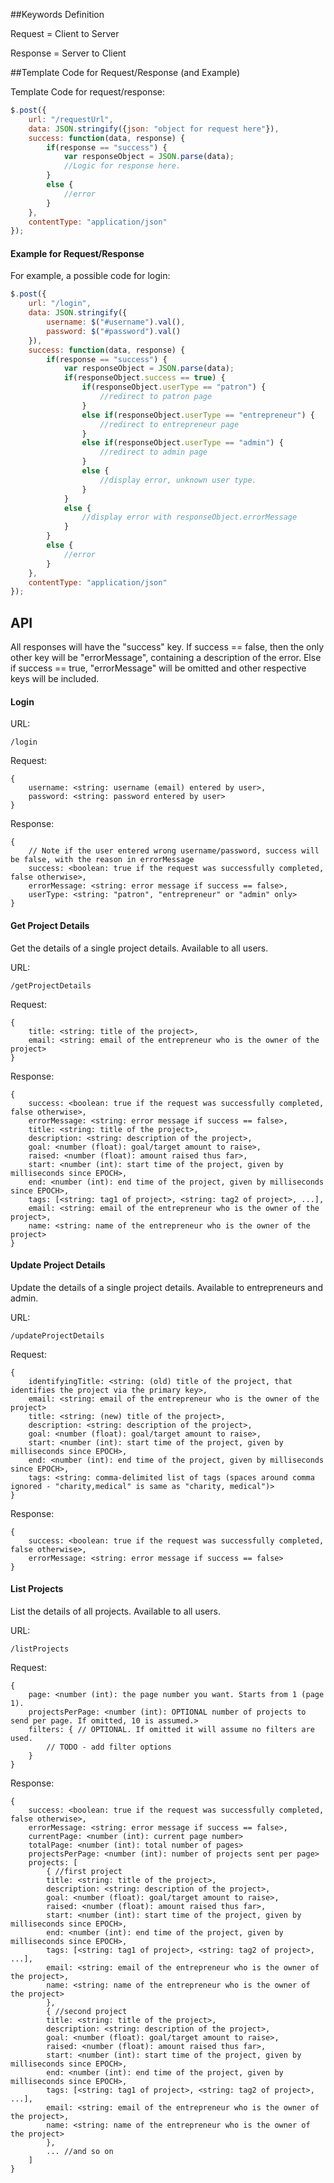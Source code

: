 ##Keywords Definition

Request = Client to Server

Response = Server to Client

##Template Code for Request/Response (and Example)

Template Code for request/response:

```javascript
$.post({
	url: "/requestUrl",
	data: JSON.stringify({json: "object for request here"}),
	success: function(data, response) {
		if(response == "success") {
			var responseObject = JSON.parse(data);
			//Logic for response here.
		}
		else {
			//error
		}
	},
	contentType: "application/json"
});
```

#### Example for Request/Response

For example, a possible code for login:

```javascript
$.post({
	url: "/login",
	data: JSON.stringify({
		username: $("#username").val(),
		password: $("#password").val()
	}),
	success: function(data, response) {
		if(response == "success") {
			var responseObject = JSON.parse(data);
			if(responseObject.success == true) {
				if(responseObject.userType == "patron") {
					//redirect to patron page
				}
				else if(responseObject.userType == "entrepreneur") {
					//redirect to entrepreneur page
				}
				else if(responseObject.userType == "admin") {
					//redirect to admin page
				}
				else {
					//display error, unknown user type.
				}
			}
			else {
				//display error with responseObject.errorMessage
			}
		}
		else {
			//error
		}
	},
	contentType: "application/json"
});
```

## API

All responses will have the "success" key. If success == false, then the only other key
will be "errorMessage", containing a description of the error. Else if success == true,
"errorMessage" will be omitted and other respective keys will be included.

#### Login
URL:
```
/login
```

Request:
```
{
	username: <string: username (email) entered by user>,
	password: <string: password entered by user>
}
```

Response:
```
{
	// Note if the user entered wrong username/password, success will be false, with the reason in errorMessage
	success: <boolean: true if the request was successfully completed, false otherwise>,
	errorMessage: <string: error message if success == false>,
	userType: <string: "patron", "entrepreneur" or "admin" only>
}
```

#### Get Project Details
Get the details of a single project details. Available to all users.

URL:
```
/getProjectDetails
```

Request:
```
{
	title: <string: title of the project>,
	email: <string: email of the entrepreneur who is the owner of the project>
}
```

Response:
```
{
	success: <boolean: true if the request was successfully completed, false otherwise>,
	errorMessage: <string: error message if success == false>,
	title: <string: title of the project>,
	description: <string: description of the project>,
	goal: <number (float): goal/target amount to raise>,
	raised: <number (float): amount raised thus far>,
	start: <number (int): start time of the project, given by milliseconds since EPOCH>,
	end: <number (int): end time of the project, given by milliseconds since EPOCH>,
	tags: [<string: tag1 of project>, <string: tag2 of project>, ...],
	email: <string: email of the entrepreneur who is the owner of the project>,
	name: <string: name of the entrepreneur who is the owner of the project>	
}
```

#### Update Project Details
Update the details of a single project details. Available to entrepreneurs and admin.

URL:
```
/updateProjectDetails
```

Request:
```
{
	identifyingTitle: <string: (old) title of the project, that identifies the project via the primary key>,
	email: <string: email of the entrepreneur who is the owner of the project>
	title: <string: (new) title of the project>,
	description: <string: description of the project>,
	goal: <number (float): goal/target amount to raise>,
	start: <number (int): start time of the project, given by milliseconds since EPOCH>,
	end: <number (int): end time of the project, given by milliseconds since EPOCH>,
	tags: <string: comma-delimited list of tags (spaces around comma ignored - "charity,medical" is same as "charity, medical")>
}
```

Response:
```
{
	success: <boolean: true if the request was successfully completed, false otherwise>,
	errorMessage: <string: error message if success == false>
}
```

#### List Projects
List the details of all projects. Available to all users.

URL:
```
/listProjects
```

Request:
```
{
	page: <number (int): the page number you want. Starts from 1 (page 1).
	projectsPerPage: <number (int): OPTIONAL number of projects to send per page. If omitted, 10 is assumed.>
	filters: { // OPTIONAL. If omitted it will assume no filters are used.
		// TODO - add filter options
	}
}
```

Response:
```
{
	success: <boolean: true if the request was successfully completed, false otherwise>,
	errorMessage: <string: error message if success == false>,
	currentPage: <number (int): current page number>
	totalPage: <number (int): total number of pages>
	projectsPerPage: <number (int): number of projects sent per page>
	projects: [
		{ //first project
		title: <string: title of the project>,
		description: <string: description of the project>,
		goal: <number (float): goal/target amount to raise>,
		raised: <number (float): amount raised thus far>,
		start: <number (int): start time of the project, given by milliseconds since EPOCH>,
		end: <number (int): end time of the project, given by milliseconds since EPOCH>,
		tags: [<string: tag1 of project>, <string: tag2 of project>, ...],
		email: <string: email of the entrepreneur who is the owner of the project>,
		name: <string: name of the entrepreneur who is the owner of the project>
		},
		{ //second project
		title: <string: title of the project>,
		description: <string: description of the project>,
		goal: <number (float): goal/target amount to raise>,
		raised: <number (float): amount raised thus far>,
		start: <number (int): start time of the project, given by milliseconds since EPOCH>,
		end: <number (int): end time of the project, given by milliseconds since EPOCH>,
		tags: [<string: tag1 of project>, <string: tag2 of project>, ...],
		email: <string: email of the entrepreneur who is the owner of the project>,
		name: <string: name of the entrepreneur who is the owner of the project>
		},
		... //and so on
	]
}
```

